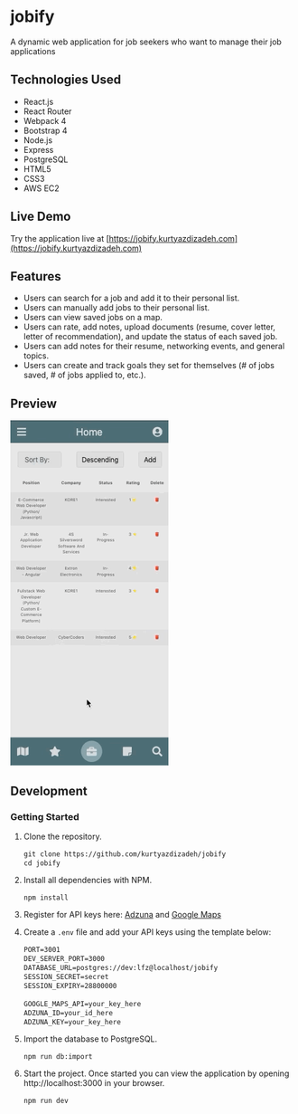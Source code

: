 # jobify
A dynamic web application for job seekers who want to manage their job applications


## Technologies Used

- React.js
- React Router
- Webpack 4
- Bootstrap 4
- Node.js
- Express
- PostgreSQL
- HTML5
- CSS3
- AWS EC2


## Live Demo

Try the application live at [https://jobify.kurtyazdizadeh.com](https://jobify.kurtyazdizadeh.com)


## Features

- Users can search for a job and add it to their personal list.
- Users can manually add jobs to their personal list.
- Users can view saved jobs on a map.
- Users can rate, add notes, upload documents (resume, cover letter, letter of recommendation), and update the status of each saved job.
- Users can add notes for their resume, networking events, and general topics.
- Users can create and track goals they set for themselves (# of jobs saved, # of jobs applied to, etc.).

## Preview

![Jobify](images/demo.gif)

## Development

### Getting Started

1. Clone the repository.

    ```shell
    git clone https://github.com/kurtyazdizadeh/jobify
    cd jobify
    ```

2. Install all dependencies with NPM.

    ```shell
    npm install
    ```
    
3. Register for API keys here: [Adzuna](https://developer.adzuna.com/signup) and [Google Maps](https://developers.google.com/maps/documentation/javascript/get-api-key)

4. Create a ```.env``` file and add your API keys using the template below:

    ```shell
    PORT=3001
    DEV_SERVER_PORT=3000
    DATABASE_URL=postgres://dev:lfz@localhost/jobify
    SESSION_SECRET=secret
    SESSION_EXPIRY=28800000

    GOOGLE_MAPS_API=your_key_here
    ADZUNA_ID=your_id_here
    ADZUNA_KEY=your_key_here

    ```

5. Import the database to PostgreSQL.

    ```shell
    npm run db:import
    ```

6. Start the project. Once started you can view the application by opening http://localhost:3000 in your browser.

    ```shell
    npm run dev
    ```
